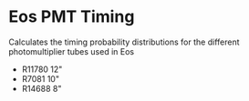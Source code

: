 # Eos PMT Timing 
Calculates the timing probability distributions for the different photomultiplier tubes used in Eos
- R11780 12"
- R7081 10"
- R14688 8"
